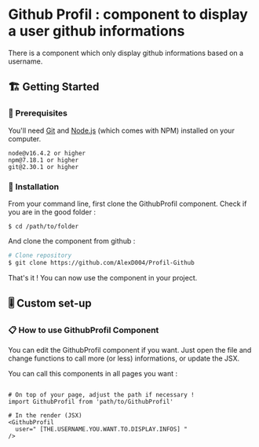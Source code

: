 # Github Profil : component to display a user github informations

There is a component which only display github informations based on a username.

## 🏗️ Getting Started

### 📄 Prerequisites

You'll need [Git](https://git-scm.com/downloads) and [Node.js](https://nodejs.org/en) (which comes with NPM) installed on your computer.

```
node@v16.4.2 or higher
npm@7.18.1 or higher
git@2.30.1 or higher
```

### 🔨 Installation

From your command line, first clone the GithubProfil component.
Check if you are in the good folder :

```
$ cd /path/to/folder
```

And clone the component from github :

```sh
# Clone repository
$ git clone https://github.com/AlexD004/Profil-Github

```

That's it ! You can now use the component in your project.


## 🎚️ Custom set-up

### 📋 How to use GithubProfil Component

You can edit the GithubProfil component if you want. Just open the file and change functions to call more (or less) informations, or update the JSX.
   
You can call this components in all pages you want :

```

# On top of your page, adjust the path if necessary !
import GithubProfil from 'path/to/GithubProfil'

# In the render (JSX)
<GithubProfil 
  user=" [THE.USERNAME.YOU.WANT.TO.DISPLAY.INFOS] "
/>

```
